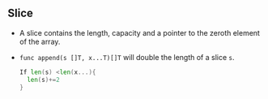 ## Slice

- A slice contains the length, capacity and a pointer to the zeroth element of the array.

- `func append(s []T, x...T)[]T` will double the length of a slice `s`.  

  ```go
  If len(s) <len(x...){
  	len(s)+=2
  }
  ```

  

